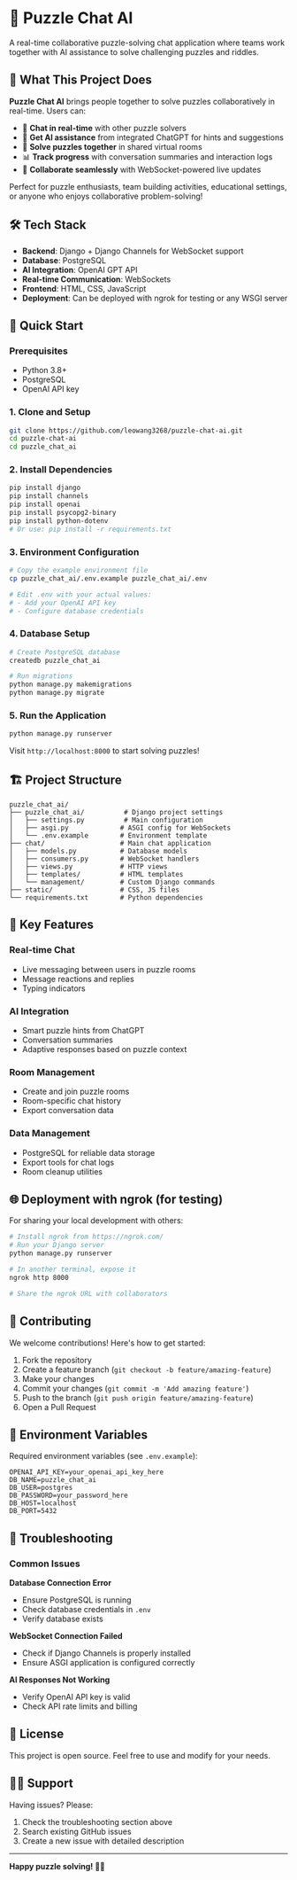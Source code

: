 # 🧩 Puzzle Chat AI

A real-time collaborative puzzle-solving chat application where teams work together with AI assistance to solve challenging puzzles and riddles.

## 🎯 What This Project Does

**Puzzle Chat AI** brings people together to solve puzzles collaboratively in real-time. Users can:

- 💬 **Chat in real-time** with other puzzle solvers
- 🤖 **Get AI assistance** from integrated ChatGPT for hints and suggestions  
- 🧩 **Solve puzzles together** in shared virtual rooms
- 📊 **Track progress** with conversation summaries and interaction logs
- 👥 **Collaborate seamlessly** with WebSocket-powered live updates

Perfect for puzzle enthusiasts, team building activities, educational settings, or anyone who enjoys collaborative problem-solving!

## 🛠️ Tech Stack

- **Backend**: Django + Django Channels for WebSocket support
- **Database**: PostgreSQL 
- **AI Integration**: OpenAI GPT API
- **Real-time Communication**: WebSockets
- **Frontend**: HTML, CSS, JavaScript
- **Deployment**: Can be deployed with ngrok for testing or any WSGI server

## 🚀 Quick Start

### Prerequisites

- Python 3.8+
- PostgreSQL
- OpenAI API key

### 1. Clone and Setup

```bash
git clone https://github.com/leowang3268/puzzle-chat-ai.git
cd puzzle-chat-ai
cd puzzle_chat_ai
```

### 2. Install Dependencies

```bash
pip install django
pip install channels
pip install openai
pip install psycopg2-binary
pip install python-dotenv
# Or use: pip install -r requirements.txt
```

### 3. Environment Configuration

```bash
# Copy the example environment file
cp puzzle_chat_ai/.env.example puzzle_chat_ai/.env

# Edit .env with your actual values:
# - Add your OpenAI API key
# - Configure database credentials
```

### 4. Database Setup

```bash
# Create PostgreSQL database
createdb puzzle_chat_ai

# Run migrations
python manage.py makemigrations
python manage.py migrate
```

### 5. Run the Application

```bash
python manage.py runserver
```

Visit `http://localhost:8000` to start solving puzzles!

## 🏗️ Project Structure

```
puzzle_chat_ai/
├── puzzle_chat_ai/          # Django project settings
│   ├── settings.py          # Main configuration
│   ├── asgi.py             # ASGI config for WebSockets
│   └── .env.example        # Environment template
├── chat/                   # Main chat application
│   ├── models.py           # Database models
│   ├── consumers.py        # WebSocket handlers
│   ├── views.py            # HTTP views
│   ├── templates/          # HTML templates
│   └── management/         # Custom Django commands
├── static/                 # CSS, JS files
└── requirements.txt        # Python dependencies
```

## 🔧 Key Features

### Real-time Chat
- Live messaging between users in puzzle rooms
- Message reactions and replies
- Typing indicators

### AI Integration
- Smart puzzle hints from ChatGPT
- Conversation summaries
- Adaptive responses based on puzzle context

### Room Management
- Create and join puzzle rooms
- Room-specific chat history
- Export conversation data

### Data Management
- PostgreSQL for reliable data storage
- Export tools for chat logs
- Room cleanup utilities

## 🌐 Deployment with ngrok (for testing)

For sharing your local development with others:

```bash
# Install ngrok from https://ngrok.com/
# Run your Django server
python manage.py runserver

# In another terminal, expose it
ngrok http 8000

# Share the ngrok URL with collaborators
```

## 🤝 Contributing

We welcome contributions! Here's how to get started:

1. Fork the repository
2. Create a feature branch (`git checkout -b feature/amazing-feature`)
3. Make your changes
4. Commit your changes (`git commit -m 'Add amazing feature'`)
5. Push to the branch (`git push origin feature/amazing-feature`)
6. Open a Pull Request

## 📝 Environment Variables

Required environment variables (see `.env.example`):

```env
OPENAI_API_KEY=your_openai_api_key_here
DB_NAME=puzzle_chat_ai
DB_USER=postgres
DB_PASSWORD=your_password_here
DB_HOST=localhost
DB_PORT=5432
```

## 🐛 Troubleshooting

### Common Issues

**Database Connection Error**
- Ensure PostgreSQL is running
- Check database credentials in `.env`
- Verify database exists

**WebSocket Connection Failed**
- Check if Django Channels is properly installed
- Ensure ASGI application is configured correctly

**AI Responses Not Working**
- Verify OpenAI API key is valid
- Check API rate limits and billing

## 📄 License

This project is open source. Feel free to use and modify for your needs.

## 🙋‍♂️ Support

Having issues? Please:
1. Check the troubleshooting section above
2. Search existing GitHub issues
3. Create a new issue with detailed description

---

**Happy puzzle solving! 🧩✨**